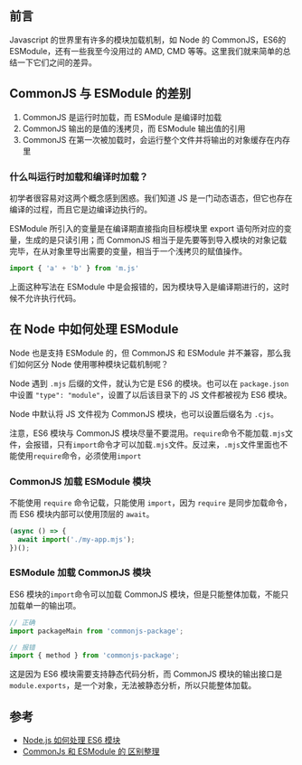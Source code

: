 ## 前言

Javascript 的世界里有许多的模块加载机制，如 Node 的 CommonJS，ES6的 ESModule，还有一些我至今没用过的 AMD, CMD 等等。这里我们就来简单的总结一下它们之间的差异。



## CommonJS 与 ESModule 的差别

1. CommonJS 是运行时加载，而 ESModule 是编译时加载
2. CommonJS 输出的是值的浅拷贝，而 ESModule 输出值的引用
3. CommonJS 在第一次被加载时，会运行整个文件并将输出的对象缓存在内存里



### 什么叫运行时加载和编译时加载？

初学者很容易对这两个概念感到困惑。我们知道 JS 是一门动态语态，但它也存在编译的过程，而且它是边编译边执行的。

ESModule 所引入的变量是在编译期直接指向目标模块里 export 语句所对应的变量，生成的是只读引用；而 CommonJS 相当于是先要等到导入模块的对象记载完毕，在从对象里导出需要的变量，相当于一个浅拷贝的赋值操作。

```js
import { 'a' + 'b' } from 'm.js'
```

上面这种写法在 ESModule 中是会报错的，因为模块导入是编译期进行的，这时候不允许执行代码。



## 在 Node 中如何处理 ESModule

Node 也是支持 ESModule 的，但 CommonJS 和 ESModule 并不兼容，那么我们如何区分 Node 使用哪种模块记载机制呢？

Node 遇到 `.mjs` 后缀的文件，就认为它是 ES6 的模块。也可以在 `package.json` 中设置 `"type": "module"`，设置了以后该目录下的 JS 文件都被视为 ES6 模块。

Node 中默认将 JS 文件视为 CommonJS 模块，也可以设置后缀名为 `.cjs`。

注意，ES6 模块与 CommonJS 模块尽量不要混用。`require`命令不能加载`.mjs`文件，会报错，只有`import`命令才可以加载`.mjs`文件。反过来，`.mjs`文件里面也不能使用`require`命令，必须使用`import`

### CommonJS 加载 ESModule 模块

不能使用 `require` 命令记载，只能使用 `import`，因为 `require` 是同步加载命令，而 ES6 模块内部可以使用顶层的 `await`。

```js
(async () => {
  await import('./my-app.mjs');
})();
```

### ESModule 加载 CommonJS 模块

ES6 模块的`import`命令可以加载 CommonJS 模块，但是只能整体加载，不能只加载单一的输出项。

```js
// 正确
import packageMain from 'commonjs-package';

// 报错
import { method } from 'commonjs-package';
```

这是因为 ES6 模块需要支持静态代码分析，而 CommonJS 模块的输出接口是`module.exports`，是一个对象，无法被静态分析，所以只能整体加载。



## 参考

* [Node.js 如何处理 ES6 模块](http://www.ruanyifeng.com/blog/2020/08/how-nodejs-use-es6-module.html)
* [CommonJs 和 ESModule 的 区别整理](https://juejin.cn/post/6844903598480965646)


